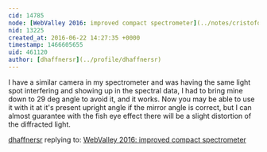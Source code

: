 ```yaml
---
cid: 14785
node: [WebValley 2016: improved compact spectrometer](../notes/cristoforetti/06-22-2016/webvalley-2016-improved-compact-spectrometer)
nid: 13225
created_at: 2016-06-22 14:27:35 +0000
timestamp: 1466605655
uid: 461120
author: [dhaffnersr](../profile/dhaffnersr)
---
```


I have a similar camera in my spectrometer and was having the same light spot interfering and showing up in the spectral data, I had to bring mine down to 29 deg angle to avoid it, and it works. Now you may be able to use it with it at it's present upright angle if the mirror angle is correct, but I can almost guarantee with the fish eye effect there will be a slight distortion of the diffracted light.

[dhaffnersr](../profile/dhaffnersr) replying to: [WebValley 2016: improved compact spectrometer](../notes/cristoforetti/06-22-2016/webvalley-2016-improved-compact-spectrometer)

